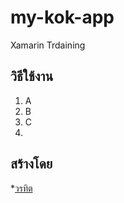 # my-kok-app
Xamarin Trdaining

## วิธีใช้งาน

1. A
2. B
3. C
4. 


## สร้างโดย

*[วรทิต](http://www.google.co.th)
